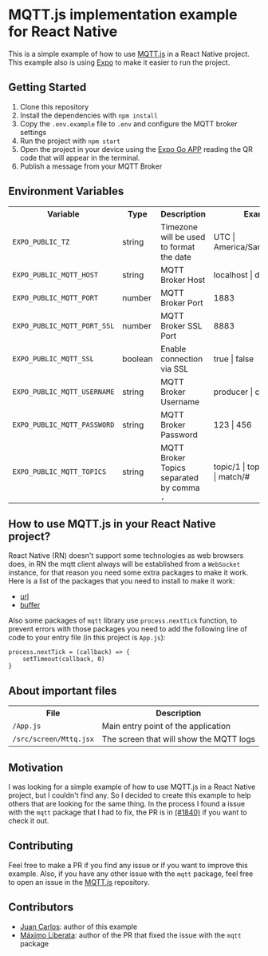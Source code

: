 # MQTT.js implementation example for React Native

This is a simple example of how to use [MQTT.js](https://github.com/mqttjs/MQTT.js) in a React Native project. This example also is using [Expo](https://expo.dev/) to make it easier to run the project.


## Getting Started

1. Clone this repository
2. Install the dependencies with `npm install`
3. Copy the `.env.example` file to `.env` and configure the MQTT broker settings
4. Run the project with `npm start`
5. Open the project in your device using the [Expo Go APP](https://play.google.com/store/apps/details?id=host.exp.exponent) reading the QR code that will appear in the terminal.
6. Publish a message from your MQTT Broker


## Environment Variables
<table>
    <tr>
        <th>Variable</th>
        <th>Type</th>
        <th>Description</th>
        <th>Example</th>
    </tr>
    <tr>
        <td><code>EXPO_PUBLIC_TZ<code></td>
        <td>string</td>
        <td>Timezone will be used to format the date</td>
        <td>UTC | America/Santo_Domingo</td>
    </tr>
    <tr>
        <td><code>EXPO_PUBLIC_MQTT_HOST<code></td>
        <td>string</td>
        <td>MQTT Broker Host</td>
        <td>localhost | domin.com</td>
    </tr>
    <tr>
        <td><code>EXPO_PUBLIC_MQTT_PORT<code></td>
        <td>number</td>
        <td>MQTT Broker Port</td>
        <td>1883</td>
    </tr>
    <tr>
        <td><code>EXPO_PUBLIC_MQTT_PORT_SSL<code></td>
        <td>number</td>
        <td>MQTT Broker SSL Port</td>
        <td>8883</td>
    </tr>
    <tr>
        <td><code>EXPO_PUBLIC_MQTT_SSL<code></td>
        <td>boolean</td>
        <td>Enable connection via SSL</td>
        <td>true | false</td>
    </tr>
    <tr>
        <td><code>EXPO_PUBLIC_MQTT_USERNAME<code></td>
        <td>string</td>
        <td>MQTT Broker Username</td>
        <td>producer | consumer</td>
    </tr>
    <tr>
        <td><code>EXPO_PUBLIC_MQTT_PASSWORD<code></td>
        <td>string</td>
        <td>MQTT Broker Password</td>
        <td>123 | 456</td>
    </tr>
    <tr>
        <td><code>EXPO_PUBLIC_MQTT_TOPICS<code></td>
        <td>string</td>
        <td>MQTT Broker Topics separated by comma <code>,</code></td>
        <td>topic/1 | topic/1,topic/2 | match/#</td>
    </tr>
</table>


## How to use MQTT.js in your React Native project?

React Native (RN) doesn't support some technologies as web browsers does, in RN the mqtt client always will be established from a `WebSocket` instance, for that reason you need some extra packages to make it work. Here is a list of the packages that you need to install to make it work:

- [url](https://www.npmjs.com/package/url)
- [buffer](https://www.npmjs.com/package/buffer)

Also some packages of `mqtt` library use `process.nextTick` function, to prevent errors with those packages you need to add the following line of code to your entry file (in this project is `App.js`):

```
process.nextTick = (callback) => {
    setTimeout(callback, 0)
}
```


## About important files
<table>
    <tr>
        <th>File</th>
        <th>Description</th>
    </tr>
    <tr>
        <td><code>/App.js</code></td>
        <td>Main entry point of the application</td>
    </tr>
    <tr>
        <td><code>/src/screen/Mttq.jsx</code></td>
        <td>The screen that will show the MQTT logs</td>
    </tr>
</table>


## Motivation

I was looking for a simple example of how to use MQTT.js in a React Native project, but I couldn't find any. So I decided to create this example to help others that are looking for the same thing. In the process I found a issue with the `mqtt` package that I had to fix, the PR is in [(#1840)](https://github.com/mqttjs/MQTT.js/pull/1840) if you want to check it out.


## Contributing

Feel free to make a PR if you find any issue or if you want to improve this example. Also, if you have any other issue with the `mqtt` package, feel free to open an issue in the [MQTT.js](https://github.com/mqttjs/MQTT.js) repository.


## Contributors

- [Juan Carlos](https://github.com/JuanCarlos008): author of this example
- [Máximo Liberata](https://github.com/MaximoLiberata): author of the PR that fixed the issue with the `mqtt` package